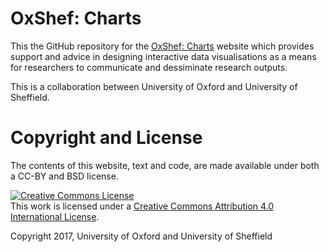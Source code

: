 # OxShef: Charts

This the GitHub repository for the [OxShef: Charts](http://oxshef.github.io/oxshef_charts) website which provides support and advice in designing interactive data visualisations as a means for researchers to communicate and dessiminate research outputs.

This is a collaboration between University of Oxford and University of Sheffield.

# Copyright and License 

The contents of this website, text and code, are made available under both a CC-BY and BSD license.

<a rel="license" href="http://creativecommons.org/licenses/by/4.0/"><img alt="Creative Commons License" style="border-width:0" src="https://i.creativecommons.org/l/by/4.0/88x31.png" /></a><br />This work is licensed under a <a rel="license" href="http://creativecommons.org/licenses/by/4.0/">Creative Commons Attribution 4.0 International License</a>.

Copyright 2017, University of Oxford and University of Sheffield
